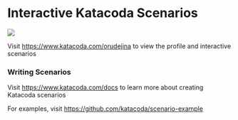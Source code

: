 # Interactive Katacoda Scenarios

[![](http://shields.katacoda.com/katacoda/orudejina/count.svg)](https://www.katacoda.com/orudejina "Get your profile on Katacoda.com")

Visit https://www.katacoda.com/orudejina to view the profile and interactive scenarios

### Writing Scenarios
Visit https://www.katacoda.com/docs to learn more about creating Katacoda scenarios

For examples, visit https://github.com/katacoda/scenario-example
